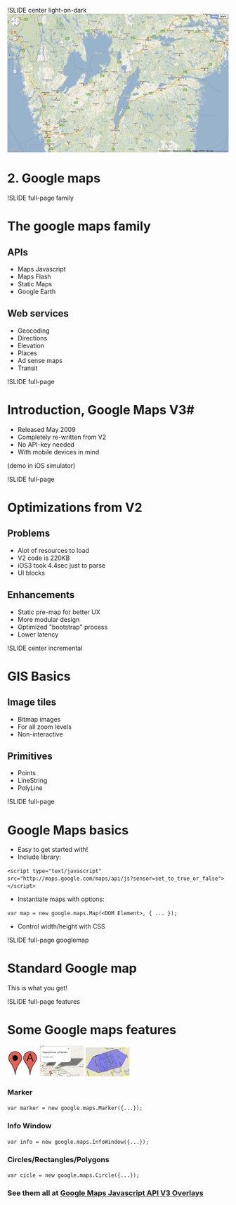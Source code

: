 !SLIDE center light-on-dark
![background](../img/google-maps-intro.jpg)
# 2. Google maps #

!SLIDE full-page family

# The google maps family
## APIs ##
* <span id="jsapi">Maps Javascript</span>
* Maps Flash
* Static Maps
* Google Earth

## Web services ##
* Geocoding
* Directions
* Elevation
* Places
* Ad sense maps
* Transit

<script>
(function() {
var next = false;
$('.family').bind('showoff:next', function(e) {
  if(next) return true;
  $('#jsapi').addClass('highlight');
  Cufon.refresh();
  e.preventDefault();
  next = true;
  return false;
});
}());
</script>

!SLIDE full-page
# Introduction, Google Maps V3#
* Released May 2009
* Completely re-written from V2
* No API-key needed
* With mobile devices in mind

(demo in iOS simulator)

!SLIDE full-page
# Optimizations from V2 #
## Problems ##
* Alot of resources to load
* V2 code is 220KB
* iOS3 took 4.4sec just to parse
* UI blocks

## Enhancements ##
* Static pre-map for better UX
* More modular design
* Optimized "bootstrap" process
* Lower latency

!SLIDE center incremental
# GIS Basics
## Image tiles ##
  - Bitmap images
  - For all zoom levels
  - Non-interactive

## Primitives ##
  - Points
  - LineString
  - PolyLine


!SLIDE full-page
# Google Maps basics #
* Easy to get started with!
* Include library:

`<script type="text/javascript" src="http://maps.google.com/maps/api/js?sensor=set_to_true_or_false"></script>`

* Instantiate maps with options:

`var map = new google.maps.Map(<DOM Element>, { ... });`

* Control width/height with CSS


!SLIDE full-page googlemap
# Standard Google map #
This is what you get!
<div class="gmaps">
  <div id="canvas">
  </div>
</div>
<script>
(function() {
  var map = new google.maps.Map(document.getElementById("canvas"), Gmap.Options());
  $('.googlemap').bind("showoff:show", function() {
    google.maps.event.trigger(map, 'resize');
    map.setCenter(Gmap.LatLng());
  });
}());
</script>

!SLIDE full-page features
# Some Google maps features
![Marker](../img/google-marker.jpeg)
![Infowindow](../img/infowindow.png)
![Polygons](../img/polygon.png)
### Marker ###
`var marker = new google.maps.Marker({...});`
### Info Window ###
`var info = new google.maps.InfoWindow({...});`
### Circles/Rectangles/Polygons ###
`var cicle = new google.maps.Circle({...});`

### See them all at [Google Maps Javascript API V3 Overlays](http://code.google.com/intl/sv-SE/apis/maps/documentation/javascript/overlays.html) ###
